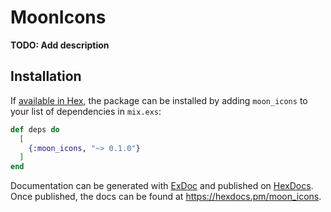 # MoonIcons

**TODO: Add description**

## Installation

If [available in Hex](https://hex.pm/docs/publish), the package can be installed
by adding `moon_icons` to your list of dependencies in `mix.exs`:

```elixir
def deps do
  [
    {:moon_icons, "~> 0.1.0"}
  ]
end
```

Documentation can be generated with [ExDoc](https://github.com/elixir-lang/ex_doc)
and published on [HexDocs](https://hexdocs.pm). Once published, the docs can
be found at <https://hexdocs.pm/moon_icons>.

